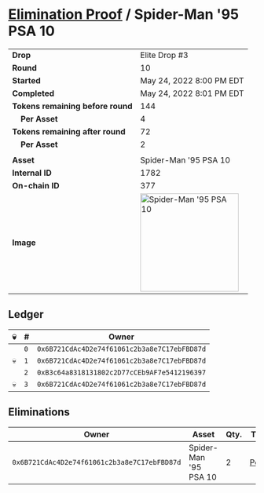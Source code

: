 # [Elimination Proof](./readme.md) / Spider-Man &#039;95 PSA 10

|||
|---|---|
| **Drop** | Elite Drop #3 |
| **Round** | 10 |
| **Started** | May 24, 2022 8:00 PM EDT |
| **Completed** | May 24, 2022 8:01 PM EDT |
| **Tokens remaining before round** | 144 |
| **&nbsp;&nbsp;&nbsp;&nbsp;Per Asset** | 4 |
| **Tokens remaining after round** | 72 |
| **&nbsp;&nbsp;&nbsp;&nbsp;Per Asset** | 2 |
| | |
| **Asset** | Spider-Man &#039;95 PSA 10 |
| **Internal ID** | 1782 |
| **On-chain ID** | 377 |
| **Image** | <img src="https://tcdn.blokpax.com/9648a5d9-188d-46e3-a014-df922d568ed9/98559ac572b655e9f7289a2443f67d9d82bb8576f24fce8faa5a205892642f0f.png" height="200" alt="Spider-Man &#039;95 PSA 10" /> |

## Ledger

| 💀 | # | Owner |
| --- | --- | --- |
|  | `0` | `0x6B721CdAc4D2e74f61061c2b3a8e7C17ebFBD87d` |
| 💀 | `1` | `0x6B721CdAc4D2e74f61061c2b3a8e7C17ebFBD87d` |
|  | `2` | `0xB3c64a8318131802c2D77cCEb9AF7e5412196397` |
| 💀 | `3` | `0x6B721CdAc4D2e74f61061c2b3a8e7C17ebFBD87d` |


## Eliminations

| Owner | Asset | Qty. | Transaction |
| --- | --- | --- | --- |
| `0x6B721CdAc4D2e74f61061c2b3a8e7C17ebFBD87d` | Spider-Man '95 PSA 10 | 2 | [Polygonscan](https://polygonscan.com/tx/0x400c2291bca64107615efdb86c0ea2ad021ae0d220c40b2f9a1c079b4c103f8b) |
